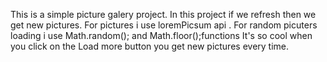 This is a simple picture galery project.
In this project if we refresh then we get new pictures.
For pictures  i use loremPicsum api .
For random picuters loading  i use Math.random(); and Math.floor();functions 
It's so cool when you click on the Load more button you get new pictures every time.
